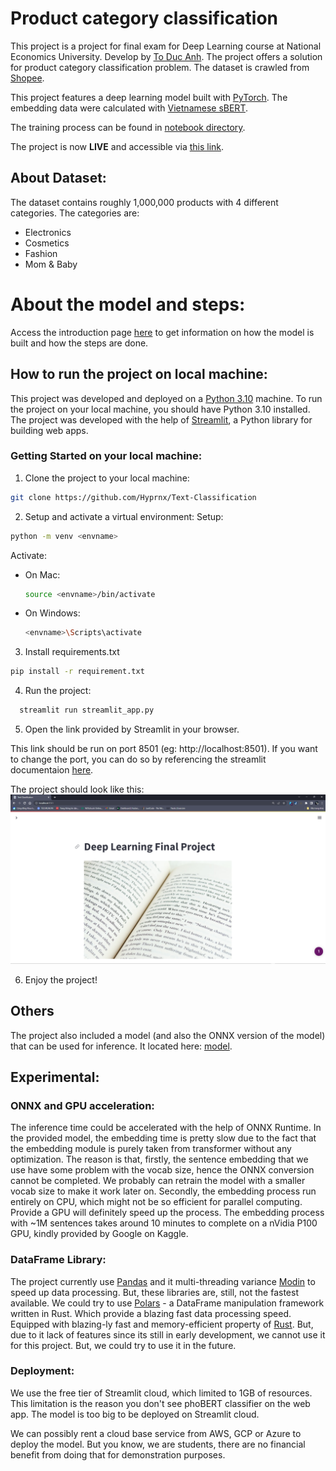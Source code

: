 # Product category classification

This project is a project for final exam for Deep Learning course at National Economics University. 
Develop by [To Duc Anh](https://github.com/Hyprnx/). The project offers a solution for product category classification
problem. The dataset is crawled from [Shopee](https://shopee.vn/). 

This project features a deep learning model built with [PyTorch](https://pytorch.org/). The embedding data were 
calculated with [Vietnamese sBERT](https://huggingface.co/keepitreal/vietnamese-sbert).

The training process can be found in [notebook directory](/notebooks).

The project is now **LIVE** and accessible via [this link](https://hyprnx-text-classification-streamlit-app-7egu9j.streamlit.app/).

## About Dataset:
The dataset contains roughly 1,000,000 products with 4 different categories. The categories are:
- Electronics
- Cosmetics
- Fashion
- Mom & Baby

# About the model and steps:
Access the introduction page [here](https://hyprnx-text-classification-streamlit-app-7egu9j.streamlit.app/How_we_did_it)
to get information on how the model is built and how the steps are done.

## How to run the project on local machine:
This project was developed and deployed on a [Python 3.10](https://www.python.org/downloads/release/python-3109/) 
machine. To run the project on your local machine, you should have Python 3.10 installed. The project was developed with
the help of [Streamlit](https://streamlit.io/), a Python library for building web apps.

### Getting Started on your local machine:
1. Clone the project to your local machine:
```bash
git clone https://github.com/Hyprnx/Text-Classification
```
2. Setup and activate a virtual environment:
Setup:
```bash
python -m venv <envname>
```

Activate:
- On Mac:
  ```sh
  source <envname>/bin/activate
  ```
- On Windows:
  ```sh
  <envname>\Scripts\activate
  ```

3. Install requirements.txt
  ```sh
  pip install -r requirement.txt
  ```

4. Run the project:
  ```sh
    streamlit run streamlit_app.py
   ```

5. Open the link provided by Streamlit in your browser.

This link should be run on port 8501 (eg: http://localhost:8501). If you want to change the port, you can do so by
referencing the streamlit documentaion [here](https://docs.streamlit.io/library/advanced-features/configuration).

The project should look like this:
![image](resource/readme_resources/landing_page.png)

6. Enjoy the project!

## Others
The project also included a model (and also the ONNX version of the model) that can be used for inference. 
It located here: [model](resource/).

## Experimental:
### ONNX and GPU acceleration:
The inference time could be accelerated with the help of ONNX Runtime. In the provided model, the embedding time is 
pretty slow due to the fact that the embedding module is purely taken from transformer without any optimization. 
The reason is that, firstly, the sentence embedding that we use have some problem with the vocab size, hence the ONNX 
conversion cannot be completed. We probably can retrain the model with a smaller vocab size to make it work later on.
Secondly, the embedding process run entirely on CPU, which might not be so efficient for parallel computing. Provide a
GPU will definitely speed up the process. The embedding process with ~1M sentences takes around 10 minutes to complete 
on a nVidia P100 GPU, kindly provided by Google on Kaggle.

### DataFrame Library:
The project currently use [Pandas](https://pandas.pydata.org/) and it multi-threading variance 
[Modin](https://modin.readthedocs.io/en/latest/) to speed up data processing. But, these libraries are, still, not the 
fastest available. We could try to use [Polars](https://pola-rs.github.io/polars-book/user-guide/index.html) - a DataFrame
manipulation framework written in Rust. Which provide a blazing fast data processing speed. Equipped with blazing-ly 
fast and memory-efficient property of [Rust](https://www.rust-lang.org/). But, due to it lack of features since its
still in early development, we cannot use it for this project. But, we could try to use it in the future.
### Deployment:
We use the free tier of Streamlit cloud, which limited to 1GB of resources. This limitation is the reason you don't see
phoBERT classifier on the web app. The model is too big to be deployed on Streamlit cloud.

We can possibly rent a cloud base service from AWS, GCP or Azure to deploy the model. But you know, we are students, 
there are no financial benefit from doing that for demonstration purposes.








